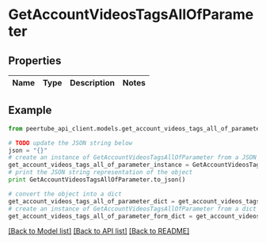 # GetAccountVideosTagsAllOfParameter


## Properties
Name | Type | Description | Notes
------------ | ------------- | ------------- | -------------

## Example

```python
from peertube_api_client.models.get_account_videos_tags_all_of_parameter import GetAccountVideosTagsAllOfParameter

# TODO update the JSON string below
json = "{}"
# create an instance of GetAccountVideosTagsAllOfParameter from a JSON string
get_account_videos_tags_all_of_parameter_instance = GetAccountVideosTagsAllOfParameter.from_json(json)
# print the JSON string representation of the object
print GetAccountVideosTagsAllOfParameter.to_json()

# convert the object into a dict
get_account_videos_tags_all_of_parameter_dict = get_account_videos_tags_all_of_parameter_instance.to_dict()
# create an instance of GetAccountVideosTagsAllOfParameter from a dict
get_account_videos_tags_all_of_parameter_form_dict = get_account_videos_tags_all_of_parameter.from_dict(get_account_videos_tags_all_of_parameter_dict)
```
[[Back to Model list]](../README.md#documentation-for-models) [[Back to API list]](../README.md#documentation-for-api-endpoints) [[Back to README]](../README.md)


